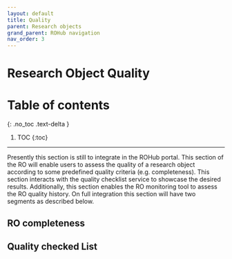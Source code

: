 ```yaml
---
layout: default
title: Quality
parent: Research objects
grand_parent: ROHub navigation
nav_order: 3
---
```


# Research Object Quality

# Table of contents
{: .no_toc .text-delta }

1. TOC
{:toc}

---
Presently this section is still to integrate in the ROHub portal. This section of the RO will enable users to assess the quality of a research object according to some predefined quality criteria (e.g. completeness). This section interacts with the quality checklist service to showcase the desired results. Additionally, this section enables the RO monitoring tool to assess the RO quality history. On full integration this section will have two segments as described below.

## RO completeness


## Quality checked List
